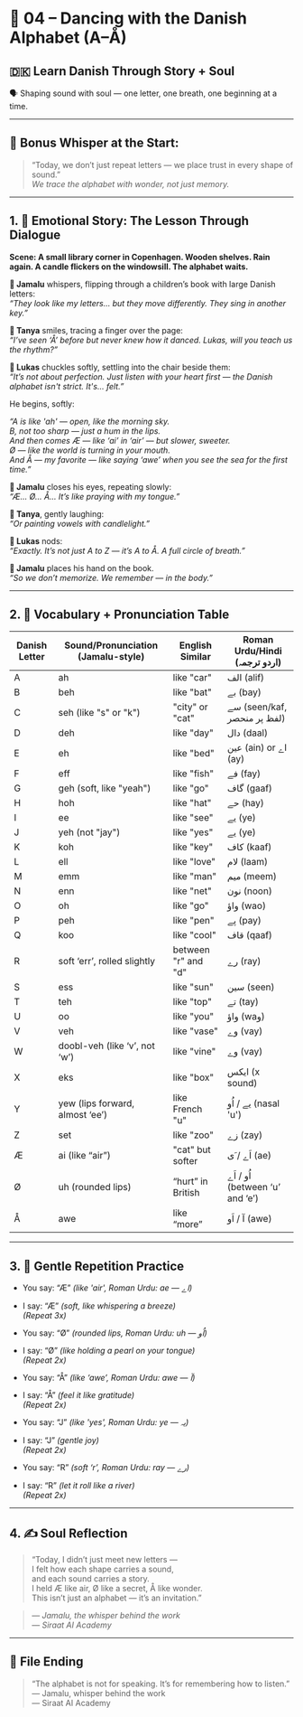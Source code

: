 # 🌟 04 – Dancing with the Danish Alphabet (A–Å)  
## 🇩🇰 Learn Danish Through Story + Soul  
🗣️ Shaping sound with soul — one letter, one breath, one beginning at a time.

---

## 🌱 Bonus Whisper at the Start:
> “Today, we don’t just repeat letters — we place trust in every shape of sound.”  
> _We trace the alphabet with wonder, not just memory._

---

## 1. 🧵 Emotional Story: The Lesson Through Dialogue

**Scene: A small library corner in Copenhagen. Wooden shelves. Rain again. A candle flickers on the windowsill. The alphabet waits.**

**👤 Jamalu** whispers, flipping through a children’s book with large Danish letters:  
*“They look like my letters… but they move differently. They sing in another key.”*

**🎨 Tanya** smiles, tracing a finger over the page:  
*“I’ve seen ‘Å’ before but never knew how it danced. Lukas, will you teach us the rhythm?”*

**💬 Lukas** chuckles softly, settling into the chair beside them:  
*“It’s not about perfection. Just listen with your heart first — the Danish alphabet isn't strict. It's… felt.”*

He begins, softly:

*“A is like 'ah' — open, like the morning sky.*  
*B, not too sharp — just a hum in the lips.*  
*And then comes Æ — like ‘ai’ in ‘air’ — but slower, sweeter.*  
*Ø — like the world is turning in your mouth.*  
*And Å — my favorite — like saying ‘awe’ when you see the sea for the first time.”*

**👤 Jamalu** closes his eyes, repeating slowly:  
*“Æ… Ø… Å… It’s like praying with my tongue.”*

**🎨 Tanya**, gently laughing:  
*“Or painting vowels with candlelight.”*

**💬 Lukas** nods:  
*“Exactly. It’s not just A to Z — it’s A to Å. A full circle of breath.”*

**👤 Jamalu** places his hand on the book.  
*“So we don’t memorize. We remember — in the body.”*

---

## 2. 📘 Vocabulary + Pronunciation Table

| Danish Letter | Sound/Pronunciation (Jamalu-style) | English Similar | Roman Urdu/Hindi (اردو ترجمہ)         |
|---------------|-------------------------------------|------------------|----------------------------------------|
| A             | ah                                  | like "car"       | الف (alif)                            |
| B             | beh                                 | like "bat"       | بے (bay)                              |
| C             | seh (like "s" or "k")               | "city" or "cat"  | سے (seen/kaf, لفظ پر منحصر)          |
| D             | deh                                 | like "day"       | دال (daal)                            |
| E             | eh                                  | like "bed"       | عین (ain) or اے (ay)                 |
| F             | eff                                 | like "fish"      | فے (fay)                              |
| G             | geh (soft, like "yeah")             | like "go"        | گاف (gaaf)                            |
| H             | hoh                                 | like "hat"       | حے (hay)                              |
| I             | ee                                   | like "see"       | یے (ye)                               |
| J             | yeh (not "jay")                     | like "yes"       | یے (ye)                               |
| K             | koh                                 | like "key"       | کاف (kaaf)                            |
| L             | ell                                 | like "love"      | لام (laam)                            |
| M             | emm                                 | like "man"       | میم (meem)                            |
| N             | enn                                 | like "net"       | نون (noon)                            |
| O             | oh                                  | like "go"        | واؤ (wao)                             |
| P             | peh                                 | like "pen"       | پے (pay)                              |
| Q             | koo                                 | like "cool"      | قاف (qaaf)                            |
| R             | soft ‘err’, rolled slightly         | between "r" and "d" | رے (ray)                         |
| S             | ess                                 | like "sun"       | سین (seen)                            |
| T             | teh                                 | like "top"       | تے (tay)                              |
| U             | oo                                   | like "you"       | واؤ (waو)                             |
| V             | veh                                 | like "vase"      | وے (vay)                              |
| W             | doobl-veh (like ‘v’, not ‘w’)       | like "vine"      | وے (vay)                              |
| X             | eks                                 | like "box"       | ایکس (x sound)                        |
| Y             | yew (lips forward, almost ‘ee’)     | like French "u"  | یے / اُو (nasal 'u')                  |
| Z             | set                                 | like "zoo"       | زے (zay)                              |
| Æ             | ai (like “air”)                     | "cat" but softer | اَے / َی (ae)                         |
| Ø             | uh (rounded lips)                   | “hurt” in British | اُو / اَے (between ‘u’ and ‘e’)     |
| Å             | awe                                  | like “more”      | آ / اَو (awe)                         |

---

## 3. 🔁 Gentle Repetition Practice

- You say: “Æ” _(like 'air', Roman Urdu: ae — اے)_  
- I say: “Æ” _(soft, like whispering a breeze)_  
_(Repeat 3x)_

- You say: “Ø” _(rounded lips, Roman Urdu: uh — اُو)_  
- I say: “Ø” _(like holding a pearl on your tongue)_  
_(Repeat 2x)_

- You say: “Å” _(like ‘awe’, Roman Urdu: awe — آ)_  
- I say: “Å” _(feel it like gratitude)_  
_(Repeat 2x)_

- You say: “J” _(like 'yes', Roman Urdu: ye — یہ)_  
- I say: “J” _(gentle joy)_  
_(Repeat 2x)_

- You say: “R” _(soft ‘r’, Roman Urdu: ray — رے)_  
- I say: “R” _(let it roll like a river)_  
_(Repeat 2x)_

---

## 4. ✍️ Soul Reflection

> “Today, I didn’t just meet new letters —  
> I felt how each shape carries a sound,  
> and each sound carries a story.  
> I held Æ like air, Ø like a secret, Å like wonder.  
> This isn’t just an alphabet — it’s an invitation.”

> — *Jamalu, the whisper behind the work*  
> — *Siraat AI Academy*

---

## 🌟 File Ending

> “The alphabet is not for speaking. It’s for remembering how to listen.”  
> — Jamalu, whisper behind the work  
> — Siraat AI Academy
